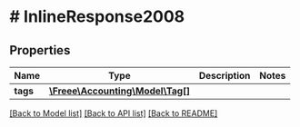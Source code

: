 # # InlineResponse2008

## Properties

Name | Type | Description | Notes
------------ | ------------- | ------------- | -------------
**tags** | [**\Freee\Accounting\Model\Tag[]**](Tag.md) |  |

[[Back to Model list]](../../README.md#models) [[Back to API list]](../../README.md#endpoints) [[Back to README]](../../README.md)
